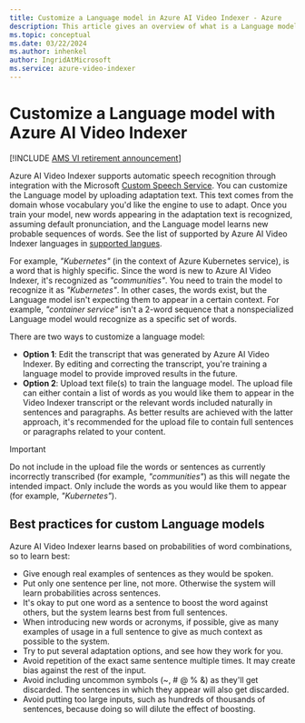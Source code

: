 ```yaml
---
title: Customize a Language model in Azure AI Video Indexer - Azure  
description: This article gives an overview of what is a Language model in Azure AI Video Indexer and how to customize it.
ms.topic: conceptual
ms.date: 03/22/2024
ms.author: inhenkel
author: IngridAtMicrosoft
ms.service: azure-video-indexer
---
```


# Customize a Language model with Azure AI Video Indexer

[!INCLUDE [AMS VI retirement announcement](./includes/important-ams-retirement-avi-announcement.md)]

Azure AI Video Indexer supports automatic speech recognition through integration with the Microsoft [Custom Speech Service](https://azure.microsoft.com/services/cognitive-services/custom-speech-service/). You can customize the Language model by uploading adaptation text. This text comes from the domain whose vocabulary you'd like the engine to use to adapt. Once you train your model, new words appearing in the adaptation text is recognized, assuming default pronunciation, and the Language model learns new probable sequences of words. See the list of supported by Azure AI Video Indexer languages in [supported langues](language-support.md). 

For example, *"Kubernetes"* (in the context of Azure Kubernetes service), is a word that is highly specific. Since the word is new to Azure AI Video Indexer, it's recognized as *"communities"*. You need to train the model to recognize it as *"Kubernetes"*. In other cases, the words exist, but the Language model isn't expecting them to appear in a certain context. For example, *"container service"* isn't a 2-word sequence that a nonspecialized Language model would recognize as a specific set of words.

There are two ways to customize a language model:

- **Option 1**: Edit the transcript that was generated by Azure AI Video Indexer. By editing and correcting the transcript, you're training a language model to provide improved results in the future.
- **Option 2**: Upload text file(s) to train the language model. The upload file can either contain a list of words as you would like them to appear in the Video Indexer transcript or the relevant words included naturally in sentences and paragraphs. As better results are achieved with the latter approach, it's recommended for the upload file to contain full sentences or paragraphs related to your content.
 
> [!Important]
> Do not include in the upload file the words or sentences as currently incorrectly transcribed (for example, *"communities"*) as this will negate the intended impact. 
> Only include the words as you would like them to appear (for example, *"Kubernetes"*).

## Best practices for custom Language models

Azure AI Video Indexer learns based on probabilities of word combinations, so to learn best:

* Give enough real examples of sentences as they would be spoken.
* Put only one sentence per line, not more. Otherwise the system will learn probabilities across sentences.
* It's okay to put one word as a sentence to boost the word against others, but the system learns best from full sentences.
* When introducing new words or acronyms, if possible, give as many examples of usage in a full sentence to give as much context as possible to the system.
* Try to put several adaptation options, and see how they work for you.
* Avoid repetition of the exact same sentence multiple times. It may create bias against the rest of the input.
* Avoid including uncommon symbols (~, # @ % &) as they'll get discarded. The sentences in which they appear will also get discarded.
* Avoid putting too large inputs, such as hundreds of thousands of sentences, because doing so will dilute the effect of boosting.
